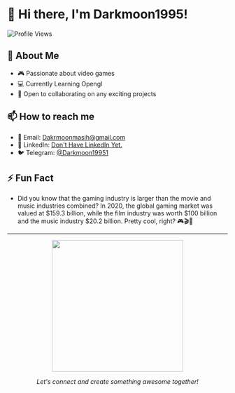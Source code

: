 # 👋 Hi there, I'm Darkmoon1995!

![Profile Views](https://komarev.com/ghpvc/?username=Darkmoon1995&color=blueviolet)

## 🚀 About Me

- 🎮 Passionate about video games
- 💻 Currently Learning Opengl
- 🌟 Open to collaborating on any exciting projects

## 📫 How to reach me

- 📧 Email: Dakrmoonmasih@gmail.com
- 💼 LinkedIn: [Don't Have LinkedIn Yet.](https://github.com/Darkmoon1995/)
- 🐦 Telegram: [@Darkmoon19951](https://t.me/Darkmoon19951)

## ⚡ Fun Fact

- Did you know that the gaming industry is larger than the movie and music industries combined? In 2020, the global gaming market was valued at $159.3 billion, while the film industry was worth $100 billion and the music industry $20.2 billion. Pretty cool, right? 🎮🎬🎵

---

<p align="center">
  <img src="https://media.giphy.com/media/13HgwGsXF0aiGY/giphy.gif" width="300" />
</p>

<p align="center">
  <i>Let's connect and create something awesome together!</i>
</p>
